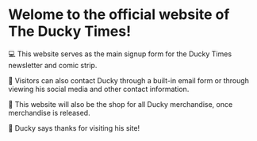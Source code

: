 # Welome to the official website of The Ducky Times!

💻 This website serves as the main signup form for the Ducky Times newsletter and comic strip. 

📱 Visitors can also contact Ducky through a built-in email form or through viewing his social media and other contact information.

👕 This website will also be the shop for all Ducky merchandise, once merchandise is released.

🪿 Ducky says thanks for visiting his site!